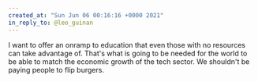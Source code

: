 ```yaml
---
created_at: "Sun Jun 06 00:16:16 +0000 2021"
in_reply_to: @leo_guinan
---
```


I want to offer an onramp to education that even those with no resources can take advantage of. That's what is going to be needed for the world to be able to match the economic growth of the tech sector. We shouldn't be paying people to flip burgers.